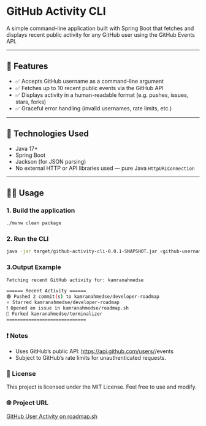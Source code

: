 # GitHub Activity CLI

A simple command-line application built with Spring Boot that fetches and displays recent public activity for any GitHub user using the GitHub Events API.

---

## 🚀 Features

- ✅ Accepts GitHub username as a command-line argument
- ✅ Fetches up to 10 recent public events via the GitHub API
- ✅ Displays activity in a human-readable format (e.g. pushes, issues, stars, forks)
- ✅ Graceful error handling (invalid usernames, rate limits, etc.)

---

## 🔧 Technologies Used

- Java 17+
- Spring Boot
- Jackson (for JSON parsing)
- No external HTTP or API libraries used — pure Java `HttpURLConnection`

---

## 🧑‍💻 Usage

### 1. Build the application

```bash
./mvnw clean package
```
### 2. Run the CLI
```bash
java -jar target/github-activity-cli-0.0.1-SNAPSHOT.jar <github-username>
```
### 3.Output Example
```bash
Fetching recent GitHub activity for: kamranahmedse

====== Recent Activity ======
🟢 Pushed 2 commit(s) to kamranahmedse/developer-roadmap
⭐ Starred kamranahmedse/developer-roadmap
❗ Opened an issue in kamranahmedse/roadmap.sh
🍴 Forked kamranahmedse/terminalizer
=============================
```
### ❗ Notes
- Uses GitHub’s public API:
https://api.github.com/users/<username>/events
- Subject to GitHub’s rate limits for unauthenticated requests.
###  📜 License

This project is licensed under the MIT License. Feel free to use and modify.

### 🌐 Project URL

[GitHub User Activity on roadmap.sh](https://roadmap.sh/projects/github-user-activity)